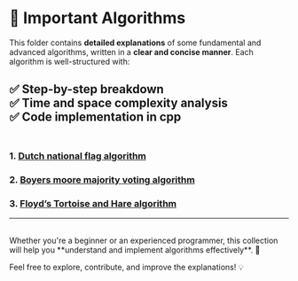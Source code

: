 # 📂 Important Algorithms  

This folder contains **detailed explanations** of some fundamental and advanced algorithms, written in a **clear and concise manner**. Each algorithm is well-structured with:  

✅ **Step-by-step breakdown**  
✅ **Time and space complexity analysis**  
✅ **Code implementation in cpp**  
<br>
------------------
### 1. [Dutch national flag algorithm](https://github.com/Sri-Hasini/Imp-Algorithms/blob/main/001.dutch_national_flag_algo.md)
### 2. [Boyers moore majority voting algorithm](https://github.com/Sri-Hasini/Imp-Algorithms/blob/main/002.Boyers_moore_majority_voting_algorithm.md)
### 3. [Floyd’s Tortoise and Hare algorithm](https://github.com/Sri-Hasini/Imp-Algorithms/blob/main/003.Floyd's_tortoise_and_hare_algorithm.md)
------------------
<br>
Whether you're a beginner or an experienced programmer, this collection will help you **understand and implement algorithms effectively**. 🚀  

Feel free to explore, contribute, and improve the explanations! 💡  
